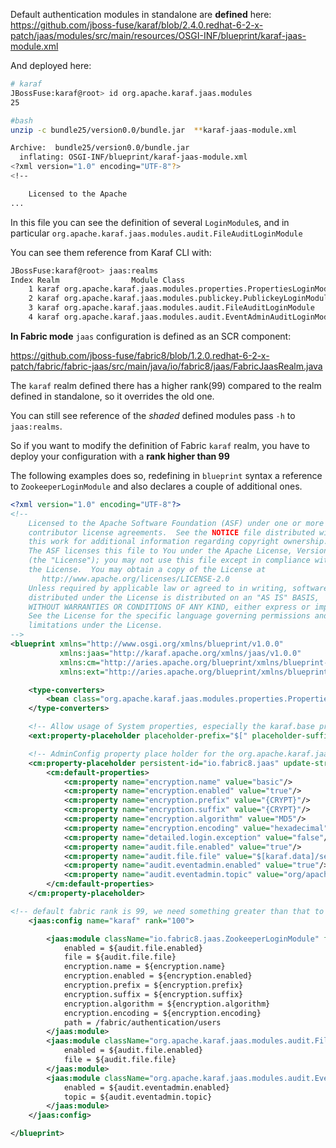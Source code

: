 Default authentication modules in standalone are **defined** here:  
https://github.com/jboss-fuse/karaf/blob/2.4.0.redhat-6-2-x-patch/jaas/modules/src/main/resources/OSGI-INF/blueprint/karaf-jaas-module.xml

And deployed here:

```bash
# karaf
JBossFuse:karaf@root> id org.apache.karaf.jaas.modules
25

#bash
unzip -c bundle25/version0.0/bundle.jar  **karaf-jaas-module.xml

Archive:  bundle25/version0.0/bundle.jar
  inflating: OSGI-INF/blueprint/karaf-jaas-module.xml
<?xml version="1.0" encoding="UTF-8"?>
<!--

    Licensed to the Apache
...

```

In this file you can see the definition of several `LoginModule`s, and in particular `org.apache.karaf.jaas.modules.audit.FileAuditLoginModule`

You can see them reference from Karaf CLI with:

```bash
JBossFuse:karaf@root> jaas:realms
Index Realm                Module Class
    1 karaf org.apache.karaf.jaas.modules.properties.PropertiesLoginModule
    2 karaf org.apache.karaf.jaas.modules.publickey.PublickeyLoginModule
    3 karaf org.apache.karaf.jaas.modules.audit.FileAuditLoginModule
    4 karaf org.apache.karaf.jaas.modules.audit.EventAdminAuditLoginModul
```

**In Fabric mode** `jaas` configuration is defined as an SCR component:

https://github.com/jboss-fuse/fabric8/blob/1.2.0.redhat-6-2-x-patch/fabric/fabric-jaas/src/main/java/io/fabric8/jaas/FabricJaasRealm.java

The `karaf` realm defined there has a higher rank(99) compared to the realm defined in standalone, so it overrides the old one.

You can still see reference of the *shaded* defined modules pass `-h` to `jaas:realms`.

So if you want to modify the definition of Fabric `karaf` realm, you have to deploy your configuration with a **rank higher than 99**

The following examples does so, redefining in `blueprint` syntax a reference to `ZookeeperLoginModule` and also declares a couple of additional ones.

```xml
<?xml version="1.0" encoding="UTF-8"?>
<!--
    Licensed to the Apache Software Foundation (ASF) under one or more
    contributor license agreements.  See the NOTICE file distributed with
    this work for additional information regarding copyright ownership.
    The ASF licenses this file to You under the Apache License, Version 2.0
    (the "License"); you may not use this file except in compliance with
    the License.  You may obtain a copy of the License at
       http://www.apache.org/licenses/LICENSE-2.0
    Unless required by applicable law or agreed to in writing, software
    distributed under the License is distributed on an "AS IS" BASIS,
    WITHOUT WARRANTIES OR CONDITIONS OF ANY KIND, either express or implied.
    See the License for the specific language governing permissions and
    limitations under the License.
-->
<blueprint xmlns="http://www.osgi.org/xmlns/blueprint/v1.0.0"
           xmlns:jaas="http://karaf.apache.org/xmlns/jaas/v1.0.0"
           xmlns:cm="http://aries.apache.org/blueprint/xmlns/blueprint-cm/v1.1.0"
           xmlns:ext="http://aries.apache.org/blueprint/xmlns/blueprint-ext/v1.0.0">

    <type-converters>
        <bean class="org.apache.karaf.jaas.modules.properties.PropertiesConverter"/>
    </type-converters>

    <!-- Allow usage of System properties, especially the karaf.base property -->
    <ext:property-placeholder placeholder-prefix="$[" placeholder-suffix="]"/>

    <!-- AdminConfig property place holder for the org.apache.karaf.jaas  -->
    <cm:property-placeholder persistent-id="io.fabric8.jaas" update-strategy="reload">
        <cm:default-properties>
            <cm:property name="encryption.name" value="basic"/>
            <cm:property name="encryption.enabled" value="true"/>
            <cm:property name="encryption.prefix" value="{CRYPT}"/>
            <cm:property name="encryption.suffix" value="{CRYPT}"/>
            <cm:property name="encryption.algorithm" value="MD5"/>
            <cm:property name="encryption.encoding" value="hexadecimal"/>
            <cm:property name="detailed.login.exception" value="false"/>
            <cm:property name="audit.file.enabled" value="true"/>
            <cm:property name="audit.file.file" value="$[karaf.data]/security/audit.log"/>
            <cm:property name="audit.eventadmin.enabled" value="true"/>
            <cm:property name="audit.eventadmin.topic" value="org/apache/karaf/login"/>
        </cm:default-properties>
    </cm:property-placeholder>

<!-- default fabric rank is 99, we need something greater than that to overwrite it it -->
    <jaas:config name="karaf" rank="100">

        <jaas:module className="io.fabric8.jaas.ZookeeperLoginModule" flags="required">
            enabled = ${audit.file.enabled}
            file = ${audit.file.file}
            encryption.name = ${encryption.name}
            encryption.enabled = ${encryption.enabled}
            encryption.prefix = ${encryption.prefix}
            encryption.suffix = ${encryption.suffix}
            encryption.algorithm = ${encryption.algorithm}
            encryption.encoding = ${encryption.encoding}
            path = /fabric/authentication/users
        </jaas:module>
        <jaas:module className="org.apache.karaf.jaas.modules.audit.FileAuditLoginModule" flags="optional">
            enabled = ${audit.file.enabled}
            file = ${audit.file.file}
        </jaas:module>
        <jaas:module className="org.apache.karaf.jaas.modules.audit.EventAdminAuditLoginModule" flags="optional">
            enabled = ${audit.eventadmin.enabled}
            topic = ${audit.eventadmin.topic}
        </jaas:module>
    </jaas:config>

</blueprint>

```

